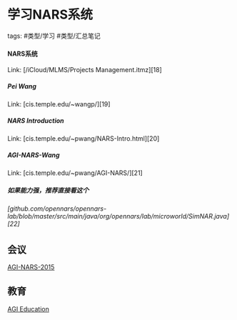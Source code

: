 # 学习NARS系统




tags:   #类型/学习 #类型/汇总笔记 


#### NARS系统  

Link: [/iCloud/MLMS/Projects Management.itmz][18]  

##### Pei Wang  

Link: [cis.temple.edu/~wangp/][19]  

##### NARS Introduction  

Link: [cis.temple.edu/~pwang/NARS-Intro.html][20]  

##### AGI-NARS-Wang  

Link: [cis.temple.edu/~pwang/AGI-NARS/][21]  

##### 如果能力强，推荐直接看这个  

###### [github.com/opennars/opennars-lab/blob/master/src/main/java/org/opennars/lab/microworld/SimNAR.java][22]  

## 会议

[AGI-NARS-2015](https://cis.temple.edu/~pwang/AGI-NARS/2015-KFU/)

## 教育

[AGI Education](https://cis.temple.edu/~pwang/AGI-Curriculum.html)

